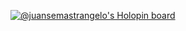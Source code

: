 [![@juansemastrangelo's Holopin board](https://holopin.io/api/user/board?user=juansemastrangelo)](https://holopin.io/@juansemastrangelo)
